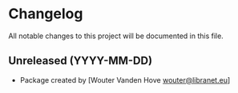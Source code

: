 # Changelog

All notable changes to this project will be documented in this file.


## Unreleased (YYYY-MM-DD)


- Package created by [Wouter Vanden Hove <wouter@libranet.eu>]
